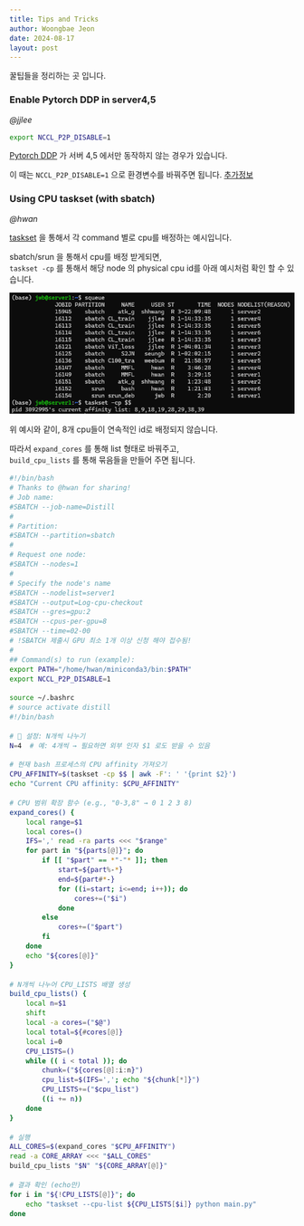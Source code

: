 ```yaml
---
title: Tips and Tricks
author: Woongbae Jeon
date: 2024-08-17
layout: post
---
```


꿀팁들을 정리하는 곳 입니다.

### Enable Pytorch DDP in server4,5

*@jjlee*  

```bash
export NCCL_P2P_DISABLE=1
```

[Pytorch DDP](https://pytorch.org/tutorials/beginner/ddp_series_intro.html) 가 서버 4,5 에서만 동작하지 않는 경우가 있습니다.  

이 때는 `NCCL_P2P_DISABLE=1` 으로 환경변수를 바꿔주면 됩니다. [추가정보](https://github.com/NVIDIA/nccl/issues/570)

### Using CPU taskset (with sbatch)

*@hwan*

[taskset](https://man7.org/linux/man-pages/man1/taskset.1.html) 을 통해서 각 command 별로 cpu를 배정하는 예시입니다.  

sbatch/srun 을 통해서 cpu를 배정 받게되면,  
`taskset -cp` 를 통해서 해당 node 의 physical cpu id를 아래 예시처럼 확인 할 수 있습니다.  

![tasksetcp](/assets/tasksetcp.png)

위 예시와 같이, 8개 cpu들이 연속적인 id로 배정되지 않습니다.

따라서 `expand_cores` 를 통해 list 형태로 바꿔주고,  
`build_cpu_lists` 를 통해 묶음들을 만들어 주면 됩니다.

```bash
#!/bin/bash
# Thanks to @hwan for sharing!
# Job name:
#SBATCH --job-name=Distill
#
# Partition:
#SBATCH --partition=sbatch
#
# Request one node:
#SBATCH --nodes=1
#   
# Specify the node's name
#SBATCH --nodelist=server1
#SBATCH --output=Log-cpu-checkout
#SBATCH --gres=gpu:2
#SBATCH --cpus-per-gpu=8
#SBATCH --time=02-00
# !SBATCH 제출시 GPU 최소 1개 이상 신청 해야 접수됨!
#
## Command(s) to run (example):
export PATH="/home/hwan/miniconda3/bin:$PATH"
export NCCL_P2P_DISABLE=1

source ~/.bashrc
# source activate distill
#!/bin/bash

# 🧠 설정: N개씩 나누기
N=4  # 예: 4개씩 → 필요하면 외부 인자 $1 로도 받을 수 있음

# 현재 bash 프로세스의 CPU affinity 가져오기
CPU_AFFINITY=$(taskset -cp $$ | awk -F': ' '{print $2}')
echo "Current CPU affinity: $CPU_AFFINITY"

# CPU 범위 확장 함수 (e.g., "0-3,8" → 0 1 2 3 8)
expand_cores() {
    local range=$1
    local cores=()
    IFS=',' read -ra parts <<< "$range"
    for part in "${parts[@]}"; do
        if [[ "$part" == *"-"* ]]; then
            start=${part%-*}
            end=${part#*-}
            for ((i=start; i<=end; i++)); do
                cores+=("$i")
            done
        else
            cores+=("$part")
        fi
    done
    echo "${cores[@]}"
}

# N개씩 나누어 CPU_LISTS 배열 생성
build_cpu_lists() {
    local n=$1
    shift
    local -a cores=("$@")
    local total=${#cores[@]}
    local i=0
    CPU_LISTS=()
    while (( i < total )); do
        chunk=("${cores[@]:i:n}")
        cpu_list=$(IFS=','; echo "${chunk[*]}")
        CPU_LISTS+=("$cpu_list")
        ((i += n))
    done
}

# 실행
ALL_CORES=$(expand_cores "$CPU_AFFINITY")
read -a CORE_ARRAY <<< "$ALL_CORES"
build_cpu_lists "$N" "${CORE_ARRAY[@]}"

# 결과 확인 (echo만)
for i in "${!CPU_LISTS[@]}"; do
    echo "taskset --cpu-list ${CPU_LISTS[$i]} python main.py"
done

```